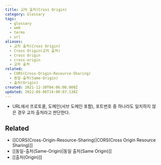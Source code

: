 ```yaml
---
title: 교차 출처(Cross Origin)
category: Glossary
tags:
  - glossary
  - web
  - terms
  - url
aliases:
  - 교차 출처(Cross Origin)
  - Cross Origin(교차 출처)
  - Cross Origin
  - cross-origin
  - 교차 출처
related:
  - CORS(Cross-Origin-Resource-Sharing)
  - 동일-출처(Same-Origin)
  - 출처(Origin)
created: 2021-12-30T04:06:00.000Z
updated: 2022-09-06T14:00:07.138Z
---
```


<Metadata />

- URL에서 프로토콜, 도메인(서브 도메인 포함), 포트번호 중 하나라도 일치하지 않은 경우 교차 출처라고 판단한다.

## Related

- [[CORS(Cross-Origin-Resource-Sharing)|CORS(Cross Origin Resource Sharing)]]
- [[동일-출처(Same-Origin)|동일 출처(Same Origin)]]
- [[출처(Origin)]]
